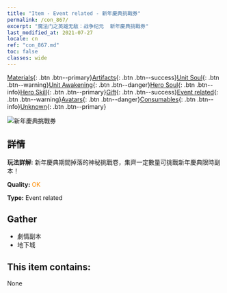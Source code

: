 ```yaml
---
title: "Item - Event related - 新年慶典挑戰券"
permalink: /con_867/
excerpt: "魔法门之英雄无敌：战争纪元  新年慶典挑戰券"
last_modified_at: 2021-07-27
locale: cn
ref: "con_867.md"
toc: false
classes: wide
---
```

 [Materials](/ItemsCN/){: .btn .btn--primary}[Artifacts](/ItemsCN/Artifacts/){: .btn .btn--success}[Unit Soul](/ItemsCN/UnitSoul/){: .btn .btn--warning}[Unit Awakening](/ItemsCN/UnitAwakening/){: .btn .btn--danger}[Hero Soul](/ItemsCN/HeroSoul/){: .btn .btn--info}[Hero Skill](/ItemsCN/HeroSkill/){: .btn .btn--primary}[Gift](/ItemsCN/Gift/){: .btn .btn--success}[Event related](/ItemsCN/Events/){: .btn .btn--warning}[Avatars](/ItemsCN/Avatars/){: .btn .btn--danger}[Consumables](/ItemsCN/Consumables/){: .btn .btn--info}[Unknown](/ItemsCN/Unknown/){: .btn .btn--primary}

 ![新年慶典挑戰券](/images/t/i_31046.png)

## 詳情
 **玩法詳解:** 新年慶典期間掉落的神秘挑戰卷，集齊一定數量可挑戰新年慶典限時副本！

 **Quality:** <span style="color: #FF8C00">OK</span>

 **Type:** Event related

## Gather

*    劇情副本 
*    地下城 

## This item contains:

  None

